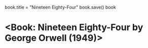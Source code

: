 book.title = "Nineteen Eighty-Four"
book.save()
book
# <Book: Nineteen Eighty-Four by George Orwell (1949)>
